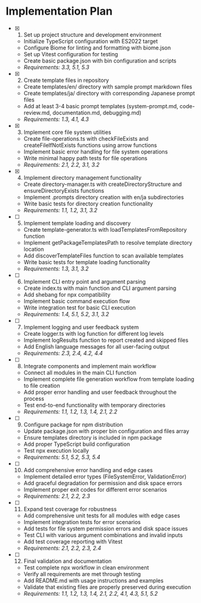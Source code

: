 # Implementation Plan

- [x] 1. Set up project structure and development environment
  - Initialize TypeScript configuration with ES2022 target
  - Configure Biome for linting and formatting with biome.json
  - Set up Vitest configuration for testing
  - Create basic package.json with bin configuration and scripts
  - _Requirements: 3.3, 5.1, 5.3_

- [x] 2. Create template files in repository
  - Create templates/en/ directory with sample prompt markdown files
  - Create templates/ja/ directory with corresponding Japanese prompt files
  - Add at least 3-4 basic prompt templates (system-prompt.md, code-review.md, documentation.md, debugging.md)
  - _Requirements: 1.3, 4.1, 4.3_

- [x] 3. Implement core file system utilities
  - Create file-operations.ts with checkFileExists and createFileIfNotExists functions using arrow functions
  - Implement basic error handling for file system operations
  - Write minimal happy path tests for file operations
  - _Requirements: 2.1, 2.2, 3.1, 3.2_

- [x] 4. Implement directory management functionality
  - Create directory-manager.ts with createDirectoryStructure and ensureDirectoryExists functions
  - Implement .prompts directory creation with en/ja subdirectories
  - Write basic tests for directory creation functionality
  - _Requirements: 1.1, 1.2, 3.1, 3.2_

- [ ] 5. Implement template loading and discovery
  - Create template-generator.ts with loadTemplatesFromRepository function
  - Implement getPackageTemplatesPath to resolve template directory location
  - Add discoverTemplateFiles function to scan available templates
  - Write basic tests for template loading functionality
  - _Requirements: 1.3, 3.1, 3.2_

- [ ] 6. Implement CLI entry point and argument parsing
  - Create index.ts with main function and CLI argument parsing
  - Add shebang for npx compatibility
  - Implement basic command execution flow
  - Write integration test for basic CLI execution
  - _Requirements: 1.4, 5.1, 5.2, 3.1, 3.2_

- [ ] 7. Implement logging and user feedback system
  - Create logger.ts with log function for different log levels
  - Implement logResults function to report created and skipped files
  - Add English language messages for all user-facing output
  - _Requirements: 2.3, 2.4, 4.2, 4.4_

- [ ] 8. Integrate components and implement main workflow
  - Connect all modules in the main CLI function
  - Implement complete file generation workflow from template loading to file creation
  - Add proper error handling and user feedback throughout the process
  - Test end-to-end functionality with temporary directories
  - _Requirements: 1.1, 1.2, 1.3, 1.4, 2.1, 2.2_

- [ ] 9. Configure package for npm distribution
  - Update package.json with proper bin configuration and files array
  - Ensure templates directory is included in npm package
  - Add proper TypeScript build configuration
  - Test npx execution locally
  - _Requirements: 5.1, 5.2, 5.3, 5.4_

- [ ] 10. Add comprehensive error handling and edge cases
  - Implement detailed error types (FileSystemError, ValidationError)
  - Add graceful degradation for permission and disk space errors
  - Implement proper exit codes for different error scenarios
  - _Requirements: 2.1, 2.2, 2.3_

- [ ] 11. Expand test coverage for robustness
  - Add comprehensive unit tests for all modules with edge cases
  - Implement integration tests for error scenarios
  - Add tests for file system permission errors and disk space issues
  - Test CLI with various argument combinations and invalid inputs
  - Add test coverage reporting with Vitest
  - _Requirements: 2.1, 2.2, 2.3, 2.4_

- [ ] 12. Final validation and documentation
  - Test complete npx workflow in clean environment
  - Verify all requirements are met through testing
  - Add README.md with usage instructions and examples
  - Validate that existing files are properly preserved during execution
  - _Requirements: 1.1, 1.2, 1.3, 1.4, 2.1, 2.2, 4.1, 4.3, 5.1, 5.2_